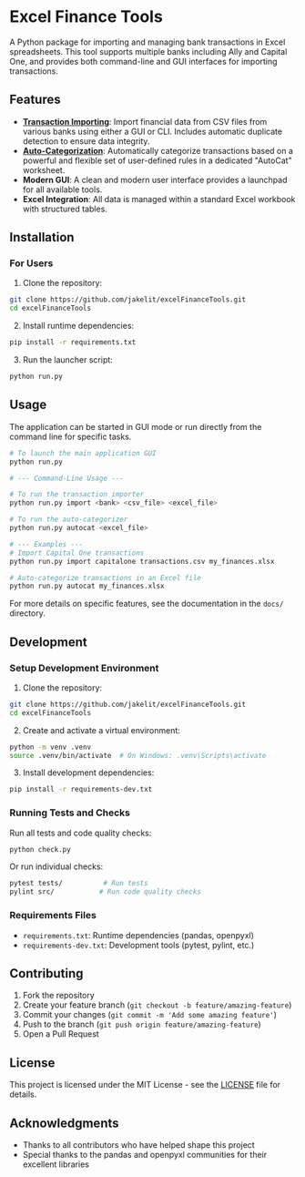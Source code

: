 # Excel Finance Tools

A Python package for importing and managing bank transactions in Excel spreadsheets. This tool supports multiple banks including Ally and Capital One, and provides both command-line and GUI interfaces for importing transactions.

## Features

- **[Transaction Importing](./docs/import_transactions.md)**: Import financial data from CSV files from various banks using either a GUI or CLI. Includes automatic duplicate detection to ensure data integrity.
- **[Auto-Categorization](./docs/auto_categorize.md)**: Automatically categorize transactions based on a powerful and flexible set of user-defined rules in a dedicated "AutoCat" worksheet.
- **Modern GUI**: A clean and modern user interface provides a launchpad for all available tools.
- **Excel Integration**: All data is managed within a standard Excel workbook with structured tables.

## Installation

### For Users

1. Clone the repository:
```bash
git clone https://github.com/jakelit/excelFinanceTools.git
cd excelFinanceTools
```

2. Install runtime dependencies:
```bash
pip install -r requirements.txt
```

3. Run the launcher script:
```bash
python run.py
```

## Usage

The application can be started in GUI mode or run directly from the command line for specific tasks.

```bash
# To launch the main application GUI
python run.py

# --- Command-Line Usage ---

# To run the transaction importer
python run.py import <bank> <csv_file> <excel_file>

# To run the auto-categorizer
python run.py autocat <excel_file>

# --- Examples ---
# Import Capital One transactions
python run.py import capitalone transactions.csv my_finances.xlsx

# Auto-categorize transactions in an Excel file
python run.py autocat my_finances.xlsx
```
For more details on specific features, see the documentation in the `docs/` directory.

## Development

### Setup Development Environment

1. Clone the repository:
```bash
git clone https://github.com/jakelit/excelFinanceTools.git
cd excelFinanceTools
```

2. Create and activate a virtual environment:
```bash
python -m venv .venv
source .venv/bin/activate  # On Windows: .venv\Scripts\activate
```

3. Install development dependencies:
```bash
pip install -r requirements-dev.txt
```
### Running Tests and Checks

Run all tests and code quality checks:
```bash
python check.py
```

Or run individual checks:
```bash
pytest tests/          # Run tests
pylint src/           # Run code quality checks
```

### Requirements Files

- `requirements.txt`: Runtime dependencies (pandas, openpyxl)
- `requirements-dev.txt`: Development tools (pytest, pylint, etc.)

## Contributing

1. Fork the repository
2. Create your feature branch (`git checkout -b feature/amazing-feature`)
3. Commit your changes (`git commit -m 'Add some amazing feature'`)
4. Push to the branch (`git push origin feature/amazing-feature`)
5. Open a Pull Request

## License

This project is licensed under the MIT License - see the [LICENSE](LICENSE) file for details.

## Acknowledgments

- Thanks to all contributors who have helped shape this project
- Special thanks to the pandas and openpyxl communities for their excellent libraries 
